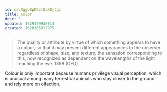 ```yaml
---
id: czLXggb8pK2zlQqR0jtgz
title: Color
desc: ''
updated: 1629199936014
created: 1628165912975
---
```

>The quality or attribute by virtue of which something appears to have a colour, so that it may present different appearances to the observer regardless of shape, size, and texture; the sensation corresponding to this, now recognized as dependent on the wavelengths of the light reaching the eye. 1398 (OED)

Colour is only important because humans privilege visual perception, which is unusual among many terrestrial animals who stay closer to the ground and rely more on olfaction.
